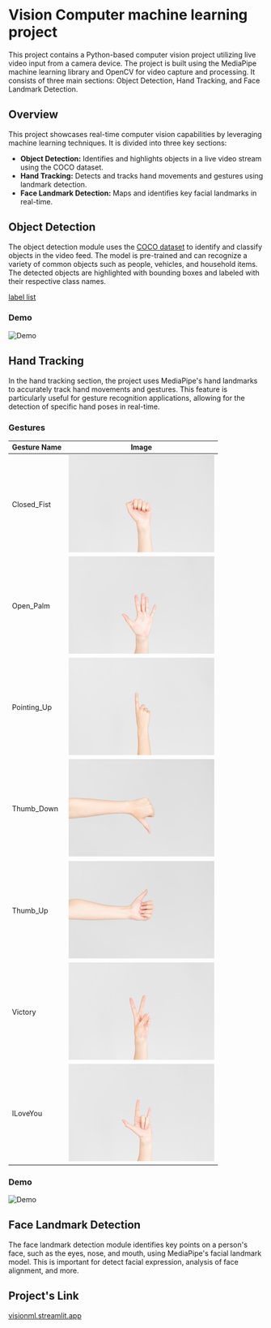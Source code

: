 # Vision Computer machine learning project

This project contains a Python-based computer vision project utilizing live video input from a camera device. The project is built using the MediaPipe machine learning library and OpenCV for video capture and processing. It consists of three main sections: Object Detection, Hand Tracking, and Face Landmark Detection.


## Overview
 
This project showcases real-time computer vision capabilities by leveraging machine learning techniques. It is divided into three key sections:

- **Object Detection:** Identifies and highlights objects in a live video stream using the COCO dataset.
- **Hand Tracking:** Detects and tracks hand movements and gestures using landmark detection.
- **Face Landmark Detection:** Maps and identifies key facial landmarks in real-time.

## Object Detection

The object detection module uses the [COCO dataset](https://cocodataset.org/#home) to identify and classify objects in the video feed. The model is pre-trained and can recognize a variety of common objects such as people, vehicles, and household items. The detected objects are highlighted with bounding boxes and labeled with their respective class names.

[label list](https://github.com/Esbisans/vision_ml/blob/main/coco_labels.txt)

### Demo 
![Demo](assets/object_detection.gif)


## Hand Tracking

In the hand tracking section, the project uses MediaPipe's hand landmarks to accurately track hand movements and gestures. This feature is particularly useful for gesture recognition applications, allowing for the detection of specific hand poses in real-time.

### Gestures

| Gesture Name  | Image                                          |
|---------------|------------------------------------------------|
| Closed_Fist   | ![Closed_Fist](assets/Closed_Fist.jpg) |
| Open_Palm     | ![Open_Palm](assets/Open_Palm.jpg)     |
| Pointing_Up   | ![Pointing_Up](assets/Pointing_Up.jpg) |
| Thumb_Down    | ![Thumb_Down](assets/Thumb_Down.jpg)    |
| Thumb_Up      | ![Thumb_Up](assets/Thumb_Up.jpg)      |
| Victory       | ![Victory](assets/Victory.jpg)       |
| ILoveYou      | ![ILoveYou](assets/ILoveYou.jpg)      |

### Demo 
<img src="assets/hand_tracking.gif" alt="Demo" width="450"/>



## Face Landmark Detection

The face landmark detection module identifies key points on a person's face, such as the eyes, nose, and mouth, using MediaPipe's facial landmark model. This is important for detect facial expression, analysis of face alignment, and more.


## Project's Link 

[visionml.streamlit.app](https://visionml.streamlit.app/)